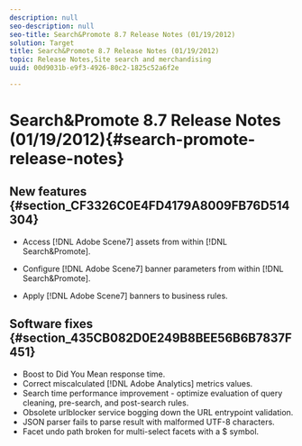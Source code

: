 ```yaml
---
description: null
seo-description: null
seo-title: Search&Promote 8.7 Release Notes (01/19/2012)
solution: Target
title: Search&Promote 8.7 Release Notes (01/19/2012)
topic: Release Notes,Site search and merchandising
uuid: 00d9031b-e9f3-4926-80c2-1825c52a6f2e

---
```


# Search&Promote 8.7 Release Notes (01/19/2012){#search-promote-release-notes}

## New features {#section_CF3326C0E4FD4179A8009FB76D514304}

* Access [!DNL Adobe Scene7] assets from within [!DNL Search&Promote]. 
* Configure [!DNL Adobe Scene7] banner parameters from within [!DNL Search&Promote]. 

* Apply [!DNL Adobe Scene7] banners to business rules.

## Software fixes {#section_435CB082D0E249B8BEE56B6B7837F451}

* Boost to Did You Mean response time. 
* Correct miscalculated [!DNL Adobe Analytics] metrics values. 
* Search time performance improvement - optimize evaluation of query cleaning, pre-search, and post-search rules. 
* Obsolete urlblocker service bogging down the URL entrypoint validation. 
* JSON parser fails to parse result with malformed UTF-8 characters. 
* Facet undo path broken for multi-select facets with a $ symbol.

